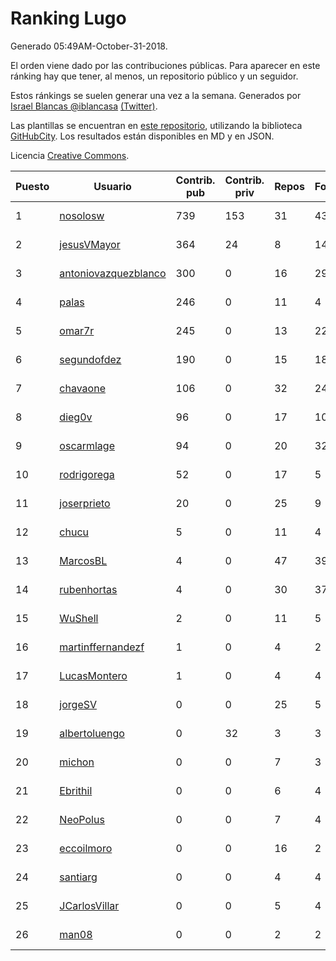 # Ranking Lugo

Generado 05:49AM-October-31-2018.

El orden viene dado por las contribuciones públicas. Para aparecer en este ránking hay que tener, al menos, un repositorio público y un seguidor.

Estos ránkings se suelen generar una vez a la semana. Generados por [Israel Blancas @iblancasa](https://github.com/iblancasa/) [(Twitter)](https://twitter.com/iblancasa).

Las plantillas se encuentran en [este repositorio](https://github.com/iblancasa/GH-Spanish-Ranking), utilizando la biblioteca [GitHubCity](https://github.com/iblancasa/GitHubCity). Los resultados están disponibles en MD y en JSON.

Licencia [Creative Commons](https://creativecommons.org/licenses/by/4.0/).

| Puesto   |  Usuario  | Contrib. pub | Contrib. priv |Repos| Followers | Desde |  Avatar  |
|----------|-----------|--------------|---------------|-----|-----------|-------|----------|
|1|[nosolosw](https://github.com/nosolosw)|739|153|31|43|2011-01-25|![nosolosw]()|
|2|[jesusVMayor](https://github.com/jesusVMayor)|364|24|8|14|2013-09-05|![jesusVMayor]()|
|3|[antoniovazquezblanco](https://github.com/antoniovazquezblanco)|300|0|16|29|2010-06-13|![antoniovazquezblanco]()|
|4|[palas](https://github.com/palas)|246|0|11|4|2011-02-25|![palas]()|
|5|[omar7r](https://github.com/omar7r)|245|0|13|22|2011-02-25|![omar7r]()|
|6|[segundofdez](https://github.com/segundofdez)|190|0|15|18|2011-06-25|![segundofdez]()|
|7|[chavaone](https://github.com/chavaone)|106|0|32|24|2011-07-28|![chavaone]()|
|8|[dieg0v](https://github.com/dieg0v)|96|0|17|10|2011-06-23|![dieg0v]()|
|9|[oscarmlage](https://github.com/oscarmlage)|94|0|20|32|2009-06-24|![oscarmlage]()|
|10|[rodrigorega](https://github.com/rodrigorega)|52|0|17|5|2013-01-31|![rodrigorega]()|
|11|[joserprieto](https://github.com/joserprieto)|20|0|25|9|2011-10-21|![joserprieto]()|
|12|[chucu](https://github.com/chucu)|5|0|11|4|2012-11-15|![chucu]()|
|13|[MarcosBL](https://github.com/MarcosBL)|4|0|47|39|2010-09-06|![MarcosBL]()|
|14|[rubenhortas](https://github.com/rubenhortas)|4|0|30|37|2013-09-02|![rubenhortas]()|
|15|[WuShell](https://github.com/WuShell)|2|0|11|5|2011-06-25|![WuShell]()|
|16|[martinffernandezf](https://github.com/martinffernandezf)|1|0|4|2|2016-02-08|![martinffernandezf]()|
|17|[LucasMontero](https://github.com/LucasMontero)|1|0|4|4|2014-05-29|![LucasMontero]()|
|18|[jorgeSV](https://github.com/jorgeSV)|0|0|25|5|2013-04-18|![jorgeSV]()|
|19|[albertoluengo](https://github.com/albertoluengo)|0|32|3|3|2012-08-30|![albertoluengo]()|
|20|[michon](https://github.com/michon)|0|0|7|3|2009-04-06|![michon]()|
|21|[Ebrithil](https://github.com/Ebrithil)|0|0|6|4|2008-12-20|![Ebrithil]()|
|22|[NeoPolus](https://github.com/NeoPolus)|0|0|7|4|2012-02-04|![NeoPolus]()|
|23|[eccoilmoro](https://github.com/eccoilmoro)|0|0|16|2|2013-01-28|![eccoilmoro]()|
|24|[santiarg](https://github.com/santiarg)|0|0|4|4|2014-05-16|![santiarg]()|
|25|[JCarlosVillar](https://github.com/JCarlosVillar)|0|0|5|4|2016-04-26|![JCarlosVillar]()|
|26|[man08](https://github.com/man08)|0|0|2|2|2015-07-07|![man08]()|

